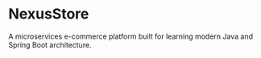 # NexusStore
A microservices e-commerce platform built for learning modern Java and Spring Boot architecture.
